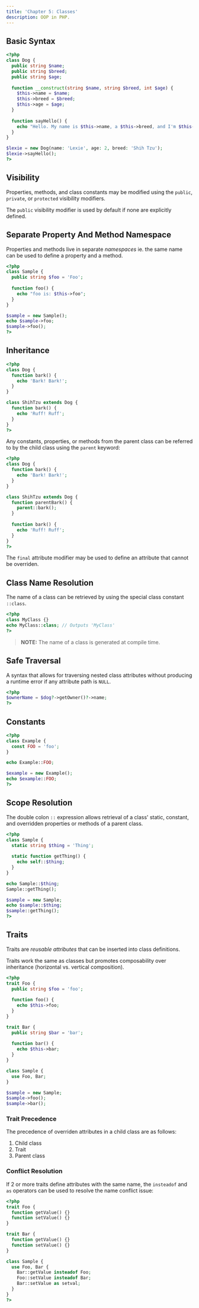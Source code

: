 ```yaml
---
title: 'Chapter 5: Classes'
description: OOP in PHP.
---
```


## Basic Syntax

```php
<?php
class Dog {
  public string $name;
  public string $breed;
  public string $age;
  
  function __construct(string $name, string $breed, int $age) {
    $this->name = $name;
    $this->breed = $breed;
    $this->age = $age;
  }
  
  function sayHello() {
    echo "Hello. My name is $this->name, a $this->breed, and I'm $this->age year(s) old.";
  }
}

$lexie = new Dog(name: 'Lexie', age: 2, breed: 'Shih Tzu');
$lexie->sayHello();
?>
```

## Visibility

Properties, methods, and class constants may be modified using 
the `public`, `private`, or `protected` visibility modifiers.

The `public` visibility modifier is used by default if none are 
explicitly defined.

## Separate Property And Method Namespace

Properties and methods live in separate _namespaces_ ie. 
the same name can be used to define a property and a method.

```php
<?php
class Sample {
  public string $foo = 'Foo';
  
  function foo() {
    echo "foo is: $this->foo";
  }
}

$sample = new Sample();
echo $sample->foo;
$sample->foo();
?>
```

## Inheritance

```php
<?php
class Dog {
  function bark() {
    echo 'Bark! Bark!';
  }
}

class ShihTzu extends Dog {
  function bark() {
    echo 'Ruff! Ruff';
  }
}
?>
```

Any constants, properties, or methods from the parent 
class can be referred to by the child class using the 
`parent` keyword:

```php
<?php
class Dog {
  function bark() {
    echo 'Bark! Bark!';
  }
}

class ShihTzu extends Dog {
  function parentBark() {
    parent::bark();
  }
  
  function bark() {
    echo 'Ruff! Ruff';
  }
}
?>
```

The `final` attribute modifier may be used to define 
an attribute that cannot be overriden.

## Class Name Resolution

The name of a class can be retrieved by using the special 
class constant `::class`.

```php
<?php
class MyClass {}
echo MyClass::class; // Outputs 'MyClass'
?>
```

> **NOTE:** The name of a class is generated at compile time.

## Safe Traversal

A syntax that allows for traversing nested class attributes 
without producing a runtime error if any attribute path 
is `NULL`.

```php
<?php
$ownerName = $dog?->getOwner()?->name;
?>
```

## Constants

```php
<?php
class Example {
  const FOO = 'foo';
}

echo Example::FOO;

$example = new Example();
echo $example::FOO;
?>
```

## Scope Resolution

The double colon `::` expression allows retrieval of a class' 
static, constant, and overridden properties or methods of a 
parent class.

```php
<?php
class Sample {
  static string $thing = 'Thing';
  
  static function getThing() {
    echo self::$thing;
  }
}

echo Sample::$thing;
Sample::getThing();

$sample = new Sample;
echo $sample::$thing;
$sample::getThing();
?>
```

## Traits

Traits are _reusable attributes_ that can be inserted into class 
definitions.

Traits work the same as classes but promotes composability over 
inheritance (horizontal vs. vertical composition).

```php
<?php
trait Foo {
  public string $foo = 'foo';
  
  function foo() {
    echo $this->foo;
  }
}

trait Bar {
  public string $bar = 'bar';
  
  function bar() {
    echo $this->bar;
  }
}

class Sample {
  use Foo, Bar;
}

$sample = new Sample;
$sample->foo();
$sample->bar();
```

### Trait Precedence

The precedence of overriden attributes in a child class 
are as follows:

1. Child class
2. Trait
3. Parent class

### Conflict Resolution

If 2 or more traits define attributes with the same name, 
the `insteadof` and `as` operators can be used to resolve 
the name conflict issue:

```php
<?php
trait Foo {
  function getValue() {}
  function setValue() {}
}

trait Bar {
  function getValue() {}
  function setValue() {}
}

class Sample {
  use Foo, Bar {
    Bar::getValue insteadof Foo;
    Foo::setValue insteadof Bar;
    Bar::setValue as setval;
  }
}
?>
```
